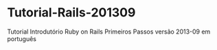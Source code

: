 Tutorial-Rails-201309
=====================

Tutorial Introdutório Ruby on Rails Primeiros Passos versão 2013-09 em português
